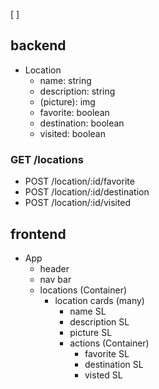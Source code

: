 [ ]

## backend

- Location
  - name: string
  - description: string
  - (picture): img
  - favorite: boolean
  - destination: boolean
  - visited: boolean

### GET /locations

- POST /location/:id/favorite
- POST /location/:id/destination
- POST /location/:id/visited

## frontend

- App
  - header
  - nav bar
  - locations (Container)
    - location cards (many)
      - name SL
      - description SL
      - picture SL
      - actions (Container)
        - favorite SL
        - destination SL
        - visted SL
